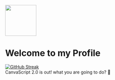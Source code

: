 <img src="https://avatars.githubusercontent.com/u/178961217?v=4" width="100"></img>

# Welcome to my Profile
[![GitHub Streak](https://streak-stats.demolab.com?cleancode-developer&theme=catppuccin-mocha&hide_border=true&border_radius=20&date_format=M%20j%5B%2C%20Y%5D)](https://git.io/streak-stats)
<br>
CanvaScript 2.0 is out! what you are going to do? 👀




